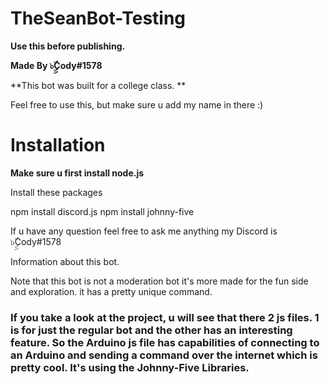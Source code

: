 # TheSeanBot-Testing
**Use this before publishing.**

**Made By ๖ۣۣۜCody#1578**

**This bot was built for a college class. **

Feel free to use this, but make sure u add my name in there :)


# Installation

__Make sure u first install node.js__

Install these packages 

npm install discord.js
npm install johnny-five

If u have any question feel free to ask me anything my Discord is ๖ۣۣۜCody#1578


Information about this bot.

Note that this bot is not a moderation bot it's more made for the fun side and exploration. it has a pretty unique command. 

### If you take a look at the project, u will see that there 2 js files. 1 is for just the regular bot and the other has an interesting feature. So the Arduino js file has capabilities of connecting to an Arduino and sending a command over the internet which is pretty cool. It's using the Johnny-Five Libraries. 




